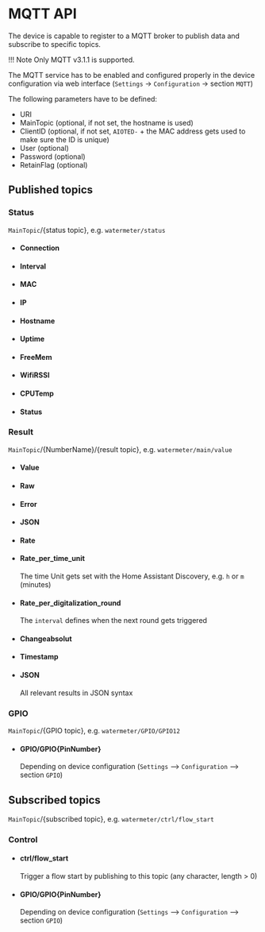 # MQTT API
The device is capable to register to a MQTT broker to publish data and subscribe to specific topics.

!!! Note
    Only MQTT v3.1.1 is supported.

The MQTT service has to be enabled and configured properly in the device configuration via web interface (`Settings` -> `Configuration` -> section `MQTT`)

The following parameters have to be defined:
* URI
* MainTopic (optional, if not set, the hostname is used)
* ClientID (optional, if not set, `AIOTED-` + the MAC address gets used to make sure the ID is unique)
* User (optional)
* Password (optional)
* RetainFlag (optional)

## Published topics

### Status
`MainTopic`/{status topic}, e.g. `watermeter/status`

* #### Connection

* #### Interval

* #### MAC

* #### IP

* #### Hostname

* #### Uptime

* #### FreeMem

* #### WifiRSSI

* #### CPUTemp

* #### Status

### Result
`MainTopic`/{NumberName}/{result topic}, e.g. `watermeter/main/value`

* #### Value

* #### Raw

* #### Error

* #### JSON

* #### Rate

* #### Rate_per_time_unit
  The time Unit gets set with the Home Assistant Discovery, e.g. `h` or `m` (minutes)

* #### Rate_per_digitalization_round
  The `interval` defines when the next round gets triggered

* #### Changeabsolut

* #### Timestamp

* #### JSON
  All relevant results in JSON syntax

### GPIO
`MainTopic`/{GPIO topic}, e.g. `watermeter/GPIO/GPIO12`

* #### GPIO/GPIO{PinNumber}
  Depending on device configuration (`Settings` --> `Configuration` --> section `GPIO`)


## Subscribed topics
`MainTopic`/{subscribed topic}, e.g. `watermeter/ctrl/flow_start`

### Control

* #### ctrl/flow_start
  Trigger a flow start by publishing to this topic (any character, length > 0)

* #### GPIO/GPIO{PinNumber}
  Depending on device configuration (`Settings` --> `Configuration` --> section `GPIO`)
